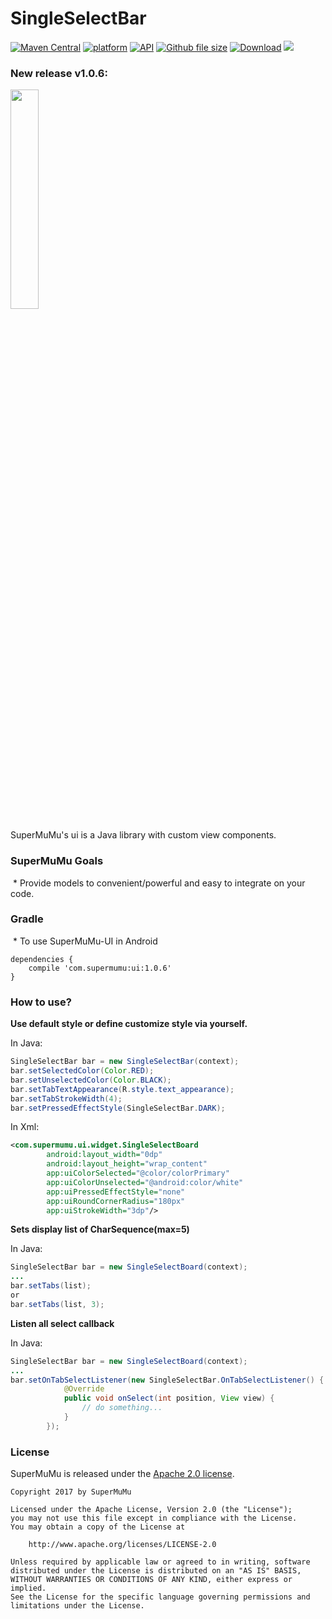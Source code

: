 SingleSelectBar
=====
[![Maven Central](https://maven-badges.herokuapp.com/maven-central/com.supermumu/ui/badge.svg)](https://maven-badges.herokuapp.com/maven-central/com.supermumu/ui)
[![platform](https://img.shields.io/badge/platform-Android-yellow.svg)](https://www.android.com)
[![API](https://img.shields.io/badge/API-16%2B-brightgreen.svg?style=flat)](https://android-arsenal.com/api?level=16)
[![Github file size](https://img.shields.io/github/size/webcaetano/craft/build/phaser-craft.min.js.svg)]()
[![Download](https://api.bintray.com/packages/supermumu/maven/ui/images/download.svg)](https://bintray.com/supermumu/maven/ui/_latestVersion)
[![](https://img.shields.io/hexpm/l/plug.svg)](https://github.com/supermumu/SingleSelectBar/blob/master/LICENSE.txt)

### New release v1.0.6:

<img src="https://user-images.githubusercontent.com/32517342/32175182-176c87f2-bdbf-11e7-86db-b506610bca3e.gif" width="30%" />

SuperMuMu's ui is a Java library with custom view components.

### SuperMuMu Goals
  * Provide models to convenient/powerful and easy to integrate on your code.

### Gradle
  * To use SuperMuMu-UI in Android
```
dependencies {
    compile 'com.supermumu:ui:1.0.6'
}
```

### How to use?
**Use default style or define customize style via yourself.**

In Java:
```java
SingleSelectBar bar = new SingleSelectBar(context);
bar.setSelectedColor(Color.RED);
bar.setUnselectedColor(Color.BLACK);
bar.setTabTextAppearance(R.style.text_appearance);
bar.setTabStrokeWidth(4);
bar.setPressedEffectStyle(SingleSelectBar.DARK);
```
In Xml:
```xml
<com.supermumu.ui.widget.SingleSelectBoard
        android:layout_width="0dp"
        android:layout_height="wrap_content"
        app:uiColorSelected="@color/colorPrimary"
        app:uiColorUnselected="@android:color/white"
        app:uiPressedEffectStyle="none"
        app:uiRoundCornerRadius="180px"
        app:uiStrokeWidth="3dp"/>
```

**Sets display list of CharSequence(max=5)**

In Java:
```java
SingleSelectBar bar = new SingleSelectBoard(context);
...
bar.setTabs(list);
or
bar.setTabs(list, 3);
```

**Listen all select callback**

In Java:
```java
SingleSelectBar bar = new SingleSelectBoard(context);
...
bar.setOnTabSelectListener(new SingleSelectBar.OnTabSelectListener() {
            @Override
            public void onSelect(int position, View view) {
                // do something...
            }
        });
```
### License

SuperMuMu is released under the [Apache 2.0 license](LICENSE).

```
Copyright 2017 by SuperMuMu

Licensed under the Apache License, Version 2.0 (the "License");
you may not use this file except in compliance with the License.
You may obtain a copy of the License at

    http://www.apache.org/licenses/LICENSE-2.0

Unless required by applicable law or agreed to in writing, software
distributed under the License is distributed on an "AS IS" BASIS,
WITHOUT WARRANTIES OR CONDITIONS OF ANY KIND, either express or implied.
See the License for the specific language governing permissions and
limitations under the License.
```
